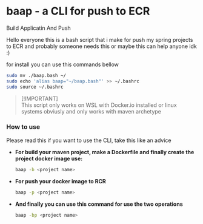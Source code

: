 # baap - a CLI for push to ECR
Build Applicatin And Push

Hello everyone this is a bash script that i make for push my spring projects to ECR and probably someone needs this or maybe this can help anyone idk :)

for install you can use this commands bellow

```bash
sudo mv ./baap.bash ~/
sudo echo 'alias baap="~/baap.bash"' >> ~/.bashrc
sudo source ~/.bashrc
```

> [!IMPORTANT] \
> This script only works on WSL with Docker.io installed or linux systems obviusly and only works with maven archetype

### How to use
Please read this if you want to use the CLI, take this like an advice

- <b> For build your maven project, make a Dockerfile and finally create the project docker image use: </b>

  ```bash
  baap -b <project name>
  ``` 

- <b> For push your docker image to RCR </b>

  ```bash
  baap -p <project name>
  ```
  
- <b> And finally you can use this command for use the two operations </b>

  ```bash
  baap -bp <project name>
  ```
